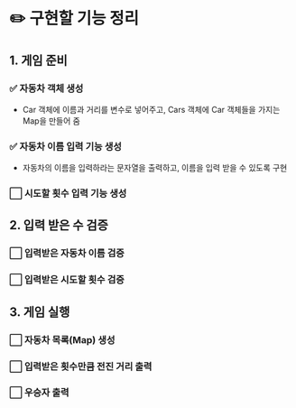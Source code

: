 # ✏️ 구현할 기능 정리
## 1. 게임 준비
### ✅ 자동차 객체 생성
- Car 객체에 이름과 거리를 변수로 넣어주고, Cars 객체에 Car 객체들을 가지는 Map을 만들어 줌 
### ✅ 자동차 이름 입력 기능 생성
- 자동차의 이름을 입력하라는 문자열을 출력하고, 이름을 입력 받을 수 있도록 구현
### ⬜️ 시도할 횟수 입력 기능 생성
## 2. 입력 받은 수 검증
### ⬜️ 입력받은 자동차 이름 검증
### ⬜️ 입력받은 시도할 횟수 검증
## 3. 게임 실행
### ⬜️ 자동차 목록(Map) 생성
### ⬜️ 입력받은 횟수만큼 전진 거리 출력
### ⬜️ 우승자 출력